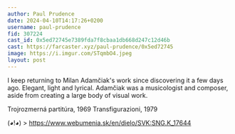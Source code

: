 ```yaml
---
author: Paul Prudence
date: 2024-04-10T14:17:26+0200
username: paul-prudence
fid: 307224
cast_id: 0x5ed72745e7389fda7f8cbaa1db668d247c12d46b
cast: https://farcaster.xyz/paul-prudence/0x5ed72745
image: https://i.imgur.com/STqmbO4.jpeg
layout: post
---
```


I keep returning to Milan Adamčiak's work since discovering it a few days ago. Elegant, light and lyrical. Adamčiak was a musicologist and composer, aside from creating a large body of visual work.

Trojrozmerná partitúra, 1969
Transfigurazioni, 1979

(◕!◕) > https://www.webumenia.sk/en/dielo/SVK:SNG.K_17644

<img src='https://i.imgur.com/STqmbO4.jpeg' alt='' referrerpolicy='no-referrer'/>
<img src='https://i.imgur.com/FMQbO8P.jpeg' alt='' referrerpolicy='no-referrer'/>
